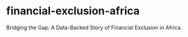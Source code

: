 # financial-exclusion-africa
Bridging the Gap: A Data-Backed Story of Financial Exclusion in Africa.
